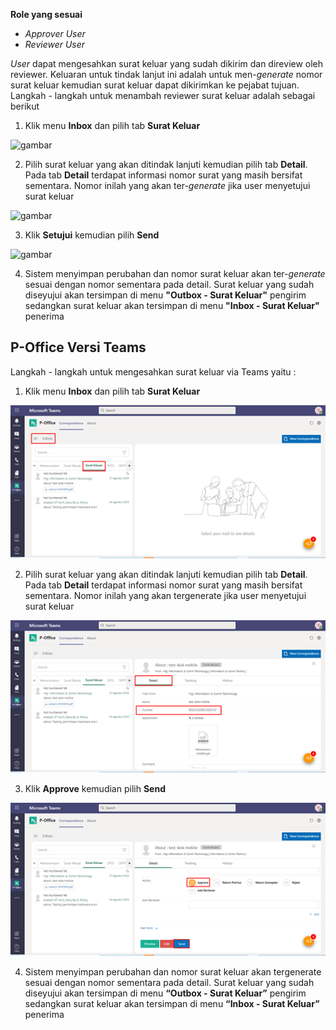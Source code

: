 **Role yang sesuai**

- *Approver User*
- *Reviewer User*

*User* dapat mengesahkan surat keluar yang sudah dikirim dan direview oleh reviewer. Keluaran untuk tindak lanjut ini adalah untuk men-*generate* nomor surat keluar kemudian surat keluar dapat dikirimkan ke pejabat tujuan. Langkah - langkah untuk menambah reviewer surat keluar adalah sebagai berikut

1. Klik menu **Inbox** dan pilih tab **Surat Keluar**

![gambar](SC_Surat_Keluar/SK52.png)

2. Pilih surat keluar yang akan ditindak lanjuti kemudian pilih tab **Detail**. Pada tab **Detail** terdapat informasi nomor surat yang masih bersifat sementara. Nomor inilah yang akan ter-*generate* jika user menyetujui surat keluar

![gambar](SC_Surat_Keluar/SK53.png)

3. Klik **Setujui** kemudian pilih **Send**

![gambar](SC_Surat_Keluar/SK54.png)

4. Sistem menyimpan perubahan dan nomor surat keluar akan ter-*generate* sesuai dengan nomor sementara pada detail. Surat keluar yang sudah diseyujui akan tersimpan di menu **"Outbox - Surat Keluar"** pengirim sedangkan surat keluar akan tersimpan di menu **"Inbox - Surat Keluar"** penerima


## **P-Office Versi Teams**


Langkah - langkah untuk mengesahkan surat keluar via Teams yaitu :

 1. Klik menu **Inbox** dan pilih tab **Surat Keluar**

 ![gambar](SuratKeluar/SK_Teams/SK54.png)

 2. Pilih surat keluar yang akan ditindak lanjuti kemudian pilih tab **Detail**. Pada tab **Detail** terdapat informasi nomor surat yang masih bersifat sementara. Nomor inilah yang akan tergenerate jika user menyetujui surat keluar
 
 ![gambar](SuratKeluar/SK_Teams/SK55.png)

 3. Klik **Approve** kemudian pilih **Send**
 
 ![gambar](SuratKeluar/SK_Teams/SK56.png)

 4.  Sistem menyimpan perubahan dan nomor surat keluar akan tergenerate sesuai dengan nomor sementara pada detail. Surat keluar yang sudah diseyujui akan tersimpan di menu **“Outbox - Surat Keluar”** pengirim sedangkan surat keluar akan tersimpan di menu **“Inbox - Surat Keluar”** penerima
